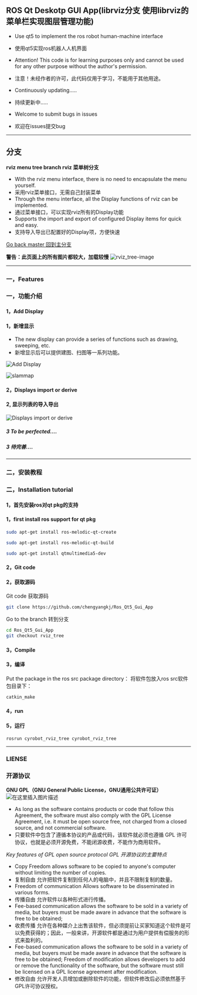 ## ROS Qt Deskotp GUI App(librviz分支 使用librviz的菜单栏实现图层管理功能)
- Use qt5 to implement the ros robot human-machine interface
- 使用qt5实现ros机器人人机界面

- Attention! This code is for learning purposes only and cannot be used for any other purpose without the author's permission.
- 注意！未经作者的许可，此代码仅用于学习，不能用于其他用途。

- Continuously updating.....
- 持续更新中.....

- Welcome to submit bugs in issues
- 欢迎在issues提交bug
***
## 分支
**rviz menu tree branch rviz  菜单树分支**
- With the rviz menu interface, there is no need to encapsulate the menu yourself.
- 采用rviz菜单接口，无需自己封装菜单
- Through the menu interface, all the Display functions of rviz can be implemented.
- 通过菜单接口，可以实现rviz所有的Display功能
- Supports the import and export of configured Display items for quick and easy.
- 支持导入导出已配置好的Display项，方便快速

[Go back master 回到主分支](https://github.com/chengyangkj/Ros_Qt5_Gui_App)

**警告：此页面上的所有图片都较大，加载较慢**
![rviz_tree-image](http://qghk8ygxs.hn-bkt.clouddn.com/rviz_tree-image.png)

***

### 一，Features
### 一，功能介绍
#### 1，Add Display
#### 1，新增显示
- The new display can provide a series of functions such as drawing, sweeping, etc.
- 新增显示后可以提供建图、扫图等一系列功能。

![Add Display](http://danpe.oss-cn-shanghai.aliyuncs.com/github/add_map.gif)

![slammap](http://danpe.oss-cn-shanghai.aliyuncs.com/github/slammap.gif)


#### 2，Displays import or derive
#### 2,  显示列表的导入导出
![Displays import or derive](http://danpe.oss-cn-shanghai.aliyuncs.com/github/readsavedisplays.gif)

##### 3 To be perfected....
##### 3 待完善....

***

### 二，安装教程
### 二，Installation tutorial
#### 1，首先安装ros对qt pkg的支持
#### 1，first install ros support for qt pkg
``` bash
sudo apt-get install ros-melodic-qt-create
```

``` bash
sudo apt-get install ros-melodic-qt-build
```
``` bash
sudo apt-get install qtmultimedia5-dev
```
#### 2，Git code
#### 2，获取源码
Git code
获取源码
``` bash
git clone https://github.com/chengyangkj/Ros_Qt5_Gui_App
```
Go to the branch
转到分支
``` bash
cd Ros_Qt5_Gui_App
git checkout rviz_tree
```

#### 3，Compile
#### 3，编译
Put the package in the ros src package directory：
将软件包放入ros src软件包目录下：
``` bash
catkin_make
```
#### 4，run
#### 5，运行
``` bash
rosrun cyrobot_rviz_tree cyrobot_rviz_tree
```
***
### LIENSE
### 开源协议
**GNU GPL（GNU General Public License，GNU通用公共许可证）**
![在这里插入图片描述](https://img-blog.csdnimg.cn/20200408135643929.png)

- As long as the software contains products or code that follow this Agreement, the software must also comply with the GPL License Agreement, i.e. it must be open source free, not charged from a closed source, and not commercial software.
- 只要软件中包含了遵循本协议的产品或代码，该软件就必须也遵循 GPL 许可协议，也就是必须开源免费，不能闭源收费，不能作为商用软件。

*Key features of GPL open source protocol*
*GPL 开源协议的主要特点*
- Copy Freedom allows software to be copied to anyone's computer without limiting the number of copies.
- 复制自由 	允许把软件复制到任何人的电脑中，并且不限制复制的数量。
- Freedom of communication Allows software to be disseminated in various forms.
- 传播自由 	允许软件以各种形式进行传播。
- Fee-based communication allows the software to be sold in a variety of media, but buyers must be made aware in advance that the software is free to be obtained;
- 收费传播 	允许在各种媒介上出售该软件，但必须提前让买家知道这个软件是可以免费获得的；因此，一般来讲，开源软件都是通过为用户提供有偿服务的形式来盈利的。
- Fee-based communication allows the software to be sold in a variety of media, but buyers must be made aware in advance that the software is free to be obtained;
Freedom of modification allows developers to add or remove the functionality of the software, but the software must still be licensed on a GPL license agreement after modification.
- 修改自由 	允许开发人员增加或删除软件的功能，但软件修改后必须依然基于GPL许可协议授权。
